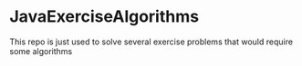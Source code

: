 # JavaExerciseAlgorithms

This repo is just used to solve several exercise problems 
that would require some algorithms 